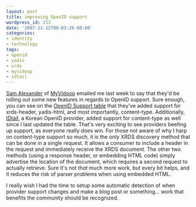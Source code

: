 ```yaml
---
layout: post
title: improving OpenID support
wordpress_id: 213
date: '2007-11-12T00:03:26-08:00'
categories:
- identity
- technology
tags:
- openid
- yadis
- xrds
- myvidoop
- idtail
---
```

[Sam Alexander][] of [MyVidoop][] emailed me last week to say that they'd be rolling out some new features in regards to
OpenID support.  Sure enough, you can see on the [OpenID Support table][] that they've added support for xrds-header,
yadis-html, and most importantly, content-type.  Additionally, [IDtail][], a Korean OpenID provider, added support for
content-type as well since I last updated the table.  That's very exciting to see providers beefing up support, as
everyone really does win.  For those not aware of why I harp on content-type support so much, it is the only XRDS
discovery method that can be done in a single request.  It allows a consumer to include a header in the request and
immediately receive the XRDS document. The other two methods (using a response header, or embedding HTML code) simply
advertise the location of the document, which requires a second request to actually retrieve.  Sure it's not *that* much
more work, but every bit helps, and it reduces the risk of parser problems when using embedded HTML.

I really wish I had the time to setup some automatic detection of when provider support changes and make a blog post or
something... work that benefits the community should be recognized.


[Sam Alexander]: http://salexander.myvidoop.com/
[MyVidoop]: http://myvidoop.com/
[OpenID Support table]: http://willnorris.com/openid-support
[IDtail]: http://idtail.com/
